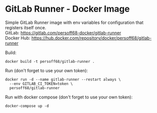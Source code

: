 # GitLab Runner - Docker Image

Simple GitLab Runner image with env variables for configuration that registers itself once.  
GitLab: https://gitlab.com/persoff68-docker/gitlab-runner  
Docker Hub: https://hub.docker.com/repository/docker/persoff68/gitlab-runner


Build:  
```
docker build -t persoff68/gitlab-runner .
```

Run (don't forget to use your own token):  
```
docker run -d --name gitlab-runner --restart always \
  --env GITLAB_CI_TOKEN=token \
  persoff68/gitlab-runner
```

Run with docker compose (don't forget to use your own token):
```
docker-compose up -d
```

